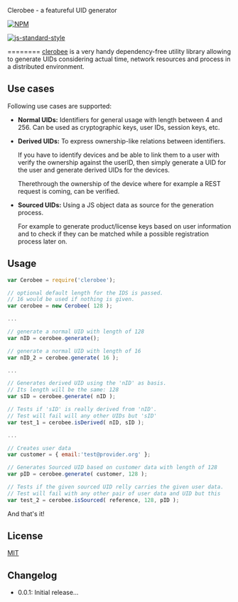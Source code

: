 Clerobee - a featureful UID generator

[![NPM](https://nodei.co/npm/clerobee.png)](https://nodei.co/npm/clerobee/)

[![js-standard-style](https://cdn.rawgit.com/feross/standard/master/badge.svg)](https://github.com/feross/standard)

========
[clerobee](https://github.com/imrefazekas/clerobee) is a very handy dependency-free utility library allowing to generate UIDs considering actual time, network resources and process in a distributed environment.


## Use cases
Following use cases are supported:
- __Normal UIDs:__
	Identifiers for general usage with length between 4 and 256. Can be used as cryptographic keys, user IDs, session keys, etc.

- __Derived UIDs:__
	To express ownership-like relations between identifiers.

	If you have to identify devices and be able to link them to a user with verify the ownership against the userID, then simply generate a UID for the user and generate derived UIDs for the devices.

	Therethrough the ownership of the device where for example a REST request is coming, can be verified.

- __Sourced UIDs:__
	Using a JS object data as source for the generation process.

	For example to generate product/license keys based on user information and to check if they can be matched while a possible registration process later on.


## Usage
```javascript
var Cerobee = require('clerobee');

// optional default length for the IDS is passed.
// 16 would be used if nothing is given.
var cerobee = new Cerobee( 128 );

...

// generate a normal UID with length of 128
var nID = cerobee.generate();

// generate a normal UID with length of 16
var nID_2 = cerobee.generate( 16 );

...

// Generates derived UID using the 'nID' as basis.
// Its length will be the same: 128
var sID = cerobee.generate( nID );

// Tests if 'sID' is really derived from 'nID'.
// Test will fail will any other UIDs but 'sID'
var test_1 = cerobee.isDerived( nID, sID );

...

// Creates user data
var customer = { email:'test@provider.org' };

// Generates Sourced UID based on customer data with length of 128
var pID = cerobee.generate( customer, 128 );

// Tests if the given sourced UID relly carries the given user data.
// Test will fail with any other pair of user data and UID but this
var test_2 = cerobee.isSourced( reference, 128, pID );
```

And that's it!


## License
[MIT](http://www.opensource.org/licenses/mit-license.php)


## Changelog

- 0.0.1: Initial release...
